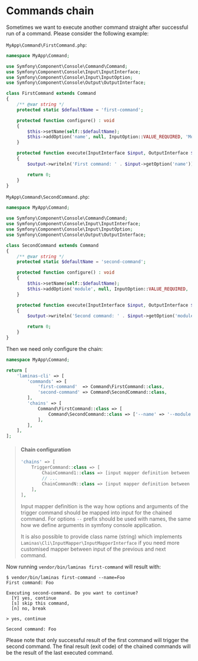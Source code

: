 # Commands chain

Sometimes we want to execute another command straight after successful run of a command.
Please consider the following example:

`MyApp\Command\FirstCommand.php`:

```php
namespace MyApp\Command;

use Symfony\Component\Console\Command\Command;
use Symfony\Component\Console\Input\InputInterface;
use Symfony\Component\Console\Input\InputOption;
use Symfony\Component\Console\Output\OutputInterface;

class FirstCommand extends Command
{
    /** @var string */
    protected static $defaultName = 'first-command';

    protected function configure() : void
    {
        $this->setName(self::$defaultName);
        $this->addOption('name', null, InputOption::VALUE_REQUIRED, 'Module name');
    }

    protected function execute(InputInterface $input, OutputInterface $output) : int
    {
        $output->writeln('First command: ' . $input->getOption('name'));

        return 0;
    }
}
```

`MyApp\Command\SecondCommand.php`:

```php
namespace MyApp\Command;

use Symfony\Component\Console\Command\Command;
use Symfony\Component\Console\Input\InputInterface;
use Symfony\Component\Console\Input\InputOption;
use Symfony\Component\Console\Output\OutputInterface;

class SecondCommand extends Command
{
    /** @var string */
    protected static $defaultName = 'second-command';

    protected function configure() : void
    {
        $this->setName(self::$defaultName);
        $this->addOption('module', null, InputOption::VALUE_REQUIRED, 'Module name');
    }

    protected function execute(InputInterface $input, OutputInterface $output) : int
    {
        $output->writeln('Second command: ' . $input->getOption('module'));

        return 0;
    }
}
```

Then we need only configure the chain:

```php
namespace MyApp\Command;

return [
    'laminas-cli' => [
        'commands' => [
            'first-command'  => Command\FirstCommand::class,
            'second-command' => Command\SecondCommand::class,
        ],
        'chains' => [
            Command\FirstCommand::class => [
                Command\SecondCommand::class => ['--name' => '--module'],
            ],
        ],
    ],
];
```

> #### Chain configuration
>
> ```php
> 'chains' => [
>     TriggerCommand::class => [
>         ChainCommand1::class => [input mapper definition between TriggerCommand and ChainCommand1],
>         // ...
>         ChainCommandN::class => [input mapper definition between TriggerCommand and ChainCommandN],
>     ],
> ],
> ```
>
> Input mapper definition is the way how options and arguments of the trigger command should be mapped
> into input for the chained command. For options `--` prefix should be used with names, the same how
> we define arguments in symfony console application.
>
> It is also possible to provide class name (string) which implements `Laminas\Cli\InputMapper\InputMapperInterface`
> if you need more customised mapper between input of the previous and next command.

Now running `vendor/bin/laminas first-command` will result with:

```console
$ vendor/bin/laminas first-command --name=Foo
First command: Foo

Executing second-command. Do you want to continue?
  [Y] yes, continue
  [s] skip this command,
  [n] no, break

> yes, continue

Second command: Foo
```

Please note that only successful result of the first command will trigger the second command.
The final result (exit code) of the chained commands will be the result of the last executed command.
